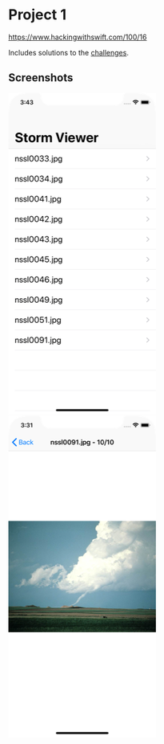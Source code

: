# Project 1

https://www.hackingwithswift.com/100/16

Includes solutions to the [challenges](https://www.hackingwithswift.com/read/1/7/wrap-up).

## Screenshots

![screenshot1](screenshots/screen01.png)
![screenshot2](screenshots/screen02.png)
